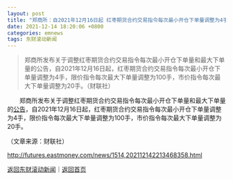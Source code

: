 ```yaml
---
layout: post
title: "郑商所：自2021年12月16日起 红枣期货合约交易指令每次最小开仓下单量调整为4手"
date: 2021-12-14 18:20:06 +0800
categories: emnews
tags: 东财滚动新闻
---
```

> 郑商所发布关于调整红枣期货合约交易指令每次最小开仓下单量和最大下单量的公告，自2021年12月16日起，红枣期货合约交易指令每次最小开仓下单量调整为4手，限价指令每次最大下单量调整为100手，市价指令每次最大下单量调整为20手。（财联社）

<p>　　郑商所发布关于调整红枣期货合约交易指令每次最小开仓下单量和最大下单量的<span id="Info.3332"><a href="http://data.eastmoney.com/notices/" class="infokey">公告</a></span>，自2021年12月16日起，红枣期货合约交易指令每次最小开仓下单量调整为4手，限价指令每次最大下单量调整为100手，市价指令每次最大下单量调整为20手。</p><p class="em_media">（文章来源：财联社）</p>

<http://futures.eastmoney.com/news/1514,202112142213468358.html>

[返回东财滚动新闻](//finews.withounder.com/emnews/)｜[返回首页](//finews.withounder.com/)